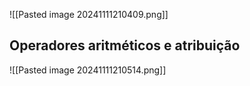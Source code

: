 ![[Pasted image 20241111210409.png]]

## Operadores aritméticos e atribuição

![[Pasted image 20241111210514.png]]
